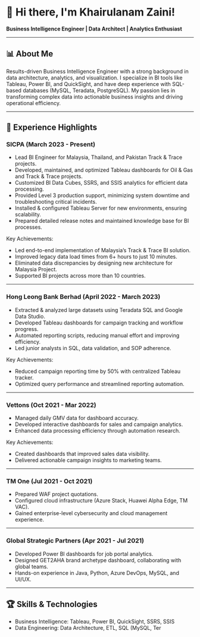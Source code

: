 # 👋 Hi there, I'm Khairulanam Zaini!

**Business Intelligence Engineer | Data Architect | Analytics Enthusiast**

---

## 📊 About Me

Results-driven Business Intelligence Engineer with a strong background in data architecture, analytics, and visualization. I specialize in BI tools like Tableau, Power BI, and QuickSight, and have deep experience with SQL-based databases (MySQL, Teradata, PostgreSQL). My passion lies in transforming complex data into actionable business insights and driving operational efficiency.

---

## 🚀 Experience Highlights

### SICPA (March 2023 - Present)
- Lead BI Engineer for Malaysia, Thailand, and Pakistan Track & Trace projects.
- Developed, maintained, and optimized Tableau dashboards for Oil & Gas and Track & Trace projects.
- Customized BI Data Cubes, SSRS, and SSIS analytics for efficient data processing.
- Provided Level 3 production support, minimizing system downtime and troubleshooting critical incidents.
- Installed & configured Tableau Server for new environments, ensuring scalability.
- Prepared detailed release notes and maintained knowledge base for BI processes.

Key Achievements:
- Led end-to-end implementation of Malaysia’s Track & Trace BI solution.
- Improved legacy data load times from 6+ hours to just 10 minutes.
- Eliminated data discrepancies by designing new architecture for Malaysia Project.
- Supported BI projects across more than 10 countries.

---

### Hong Leong Bank Berhad (April 2022 - March 2023)
- Extracted & analyzed large datasets using Teradata SQL and Google Data Studio.
- Developed Tableau dashboards for campaign tracking and workflow progress.
- Automated reporting scripts, reducing manual effort and improving efficiency.
- Led junior analysts in SQL, data validation, and SOP adherence.

Key Achievements:
- Reduced campaign reporting time by 50% with centralized Tableau tracker.
- Optimized query performance and streamlined reporting automation.

---

### Vettons (Oct 2021 - Mar 2022)
- Managed daily GMV data for dashboard accuracy.
- Developed interactive dashboards for sales and campaign analytics.
- Enhanced data processing efficiency through automation research.

Key Achievements:
- Created dashboards that improved sales data visibility.
- Delivered actionable campaign insights to marketing teams.

---

### TM One (Jul 2021 - Oct 2021)
- Prepared WAF project quotations.
- Configured cloud infrastructure (Azure Stack, Huawei Alpha Edge, TM VAC).
- Gained enterprise-level cybersecurity and cloud management experience.

---

### Global Strategic Partners (Apr 2021 - Jul 2021)
- Developed Power BI dashboards for job portal analytics.
- Designed GET2AHA brand archetype dashboard, collaborating with global teams.
- Hands-on experience in Java, Python, Azure DevOps, MySQL, and UI/UX.

---

## 🏆 Skills & Technologies

- Business Intelligence: Tableau, Power BI, QuickSight, SSRS, SSIS
- Data Engineering: Data Architecture, ETL, SQL (MySQL, Ter
